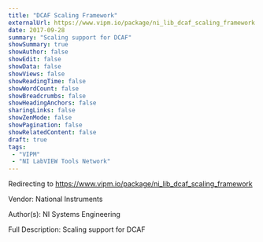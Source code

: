 ```yaml
---
title: "DCAF Scaling Framework"
externalUrl: https://www.vipm.io/package/ni_lib_dcaf_scaling_framework
date: 2017-09-28
summary: "Scaling support for DCAF"
showSummary: true
showAuthor: false
showEdit: false
showData: false
showViews: false
showReadingTime: false
showWordCount: false
showBreadcrumbs: false
showHeadingAnchors: false
sharingLinks: false
showZenMode: false
showPagination: false
showRelatedContent: false
draft: true
tags:
 - "VIPM"
 - "NI LabVIEW Tools Network"
---
```


Redirecting to https://www.vipm.io/package/ni_lib_dcaf_scaling_framework

Vendor: National Instruments

Author(s): NI Systems Engineering
 
Full Description:
Scaling support for DCAF